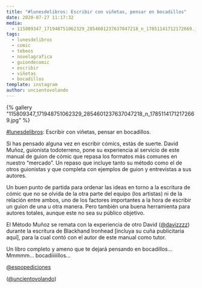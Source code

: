 ```yaml
---
title: "#lunesdelibros: Escribir con viñetas, pensar en bocadillos"
date: 2020-07-27 11:17:32
media: 
  - 115809347_171948751062329_2854601237637047218_n_17851141712172669.jpg
tags: 
  - lunesdelibros
  - comic
  - tebeos
  - novelagrafica
  - guiondecomic
  - escribir
  - viñetas
  - bocadillos
template: instagram
author: uncientovolando
---
```


{% gallery "115809347_171948751062329_2854601237637047218_n_17851141712172669.jpg" %}

[#lunesdelibros](/etiquetas/lunesdelibros): Escribir con viñetas, pensar en bocadillos.

Si has pensado alguna vez en escribir cómics, estás de suerte. David Muñoz, guionista todoterreno, pone su experiencia al servicio de este manual de guion de cómic que repasa los formatos más comunes en nuestro “mercado”. Un repaso que incluye tanto su método como el de otros guionistas y que completa con ejemplos de guion y entrevistas a sus autores.

Un buen punto de partida para ordenar las ideas en torno a la escritura de cómic que no se olvida de la otra parte del equipo (los artistas) ni de la relación entre ambos, uno de los factores importantes a la hora de escribir un guion de una u otra manera. Pero también una buena herramienta para autores totales, aunque este no sea su público objetivo.

El Método Muñoz se remata con la experiencia de otro David ([@davizzzz](https://instagram.com/davizzzz)) durante la escritura de Blackhand Ironhead [incluya su cuña publicitaria aquí], para la cual contó con el autor de este manual como tutor.

Un libro completo y ameno que te dejará pensando en bocadillos... Mmmmm... bocadiiiiillos...

[@espopediciones](https://instagram.com/espopediciones)

([@uncientovolando](https://instagram.com/uncientovolando))
